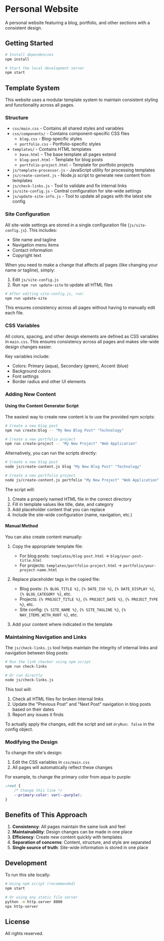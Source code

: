 # Personal Website

A personal website featuring a blog, portfolio, and other sections with a consistent design.

## Getting Started

```bash
# Install dependencies
npm install

# Start the local development server
npm start
```

## Template System

This website uses a modular template system to maintain consistent styling and functionality across all pages.

### Structure

- `css/main.css` - Contains all shared styles and variables
- `css/components/` - Contains component-specific CSS files
  - `blog.css` - Blog-specific styles
  - `portfolio.css` - Portfolio-specific styles
- `templates/` - Contains HTML templates
  - `base.html` - The base template all pages extend
  - `blog-post.html` - Template for blog posts
  - `portfolio-project.html` - Template for portfolio projects
- `js/template-processor.js` - JavaScript utility for processing templates
- `js/create-content.js` - Node.js script to generate new content from templates
- `js/check-links.js` - Tool to validate and fix internal links
- `js/site-config.js` - Central configuration for site-wide settings
- `js/update-site-info.js` - Tool to update all pages with the latest site config

### Site Configuration

All site-wide settings are stored in a single configuration file (`js/site-config.js`). This includes:

- Site name and tagline
- Navigation menu items
- Contact information
- Copyright text

When you need to make a change that affects all pages (like changing your name or tagline), simply:

1. Edit `js/site-config.js`
2. Run `npm run update-site` to update all HTML files

```bash
# After editing site-config.js, run:
npm run update-site
```

This ensures consistency across all pages without having to manually edit each file.

### CSS Variables

All colors, spacing, and other design elements are defined as CSS variables in `main.css`. This ensures consistency across all pages and makes site-wide design changes easier.

Key variables include:
- Colors: Primary (aqua), Secondary (green), Accent (blue)
- Background colors
- Font settings
- Border radius and other UI elements

### Adding New Content

#### Using the Content Generator Script

The easiest way to create new content is to use the provided npm scripts:

```bash
# Create a new blog post
npm run create:blog -- "My New Blog Post" "Technology"

# Create a new portfolio project
npm run create:project -- "My New Project" "Web Application"
```

Alternatively, you can run the scripts directly:

```bash
# Create a new blog post
node js/create-content.js blog "My New Blog Post" "Technology"

# Create a new portfolio project
node js/create-content.js portfolio "My New Project" "Web Application"
```

The script will:
1. Create a properly named HTML file in the correct directory
2. Fill in template values like title, date, and category
3. Add placeholder content that you can replace
4. Include the site-wide configuration (name, navigation, etc.)

#### Manual Method

You can also create content manually:

1. Copy the appropriate template file:
   - For blog posts: `templates/blog-post.html` → `blog/your-post-title.html`
   - For projects: `templates/portfolio-project.html` → `portfolio/your-project-name.html`

2. Replace placeholder tags in the copied file:
   - Blog posts: `{% BLOG_TITLE %}`, `{% DATE_ISO %}`, `{% DATE_DISPLAY %}`, `{% BLOG_CATEGORY %}`, etc.
   - Projects: `{% PROJECT_TITLE %}`, `{% PROJECT_DATE %}`, `{% PROJECT_TYPE %}`, etc.
   - Site config: `{% SITE_NAME %}`, `{% SITE_TAGLINE %}`, `{% NAV_ITEMS_WITH_ROOT %}`, etc.

3. Add your content where indicated in the template

### Maintaining Navigation and Links

The `js/check-links.js` tool helps maintain the integrity of internal links and navigation between blog posts:

```bash
# Run the link checker using npm script
npm run check-links

# Or run directly
node js/check-links.js
```

This tool will:
1. Check all HTML files for broken internal links
2. Update the "Previous Post" and "Next Post" navigation in blog posts based on their dates
3. Report any issues it finds

To actually apply the changes, edit the script and set `dryRun: false` in the config object.

### Modifying the Design

To change the site's design:

1. Edit the CSS variables in `css/main.css`
2. All pages will automatically reflect these changes

For example, to change the primary color from aqua to purple:
```css
:root {
    /* Change this line */
    --primary-color: var(--purple);
}
```

## Benefits of This Approach

1. **Consistency**: All pages maintain the same look and feel
2. **Maintainability**: Design changes can be made in one place
3. **Efficiency**: Create new content quickly with templates
4. **Separation of concerns**: Content, structure, and style are separated
5. **Single source of truth**: Site-wide information is stored in one place

## Development

To run this site locally:

```bash
# Using npm script (recommended)
npm start

# Or using any static file server
python -m http.server 8000
npx http-server
```

## License

All rights reserved. 